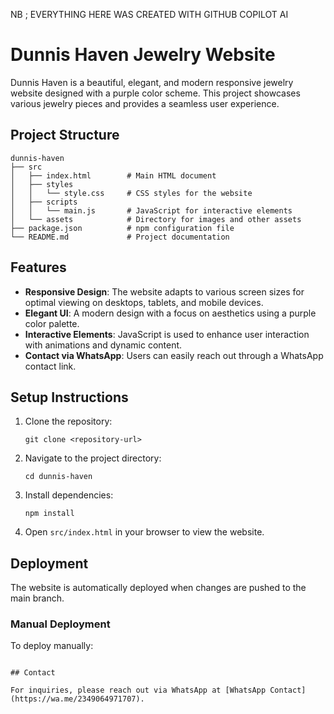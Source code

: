 NB ; EVERYTHING HERE WAS CREATED WITH GITHUB COPILOT AI

# Dunnis Haven Jewelry Website

Dunnis Haven is a beautiful, elegant, and modern responsive jewelry website designed with a purple color scheme. This project showcases various jewelry pieces and provides a seamless user experience.

## Project Structure

```
dunnis-haven
├── src
│   ├── index.html        # Main HTML document
│   ├── styles
│   │   └── style.css     # CSS styles for the website
│   ├── scripts
│   │   └── main.js       # JavaScript for interactive elements
│   └── assets            # Directory for images and other assets
├── package.json          # npm configuration file
└── README.md             # Project documentation
```

## Features

- **Responsive Design**: The website adapts to various screen sizes for optimal viewing on desktops, tablets, and mobile devices.
- **Elegant UI**: A modern design with a focus on aesthetics using a purple color palette.
- **Interactive Elements**: JavaScript is used to enhance user interaction with animations and dynamic content.
- **Contact via WhatsApp**: Users can easily reach out through a WhatsApp contact link.

## Setup Instructions

1. Clone the repository:
   ```
   git clone <repository-url>
   ```
2. Navigate to the project directory:
   ```
   cd dunnis-haven
   ```
3. Install dependencies:
   ```
   npm install
   ```
4. Open `src/index.html` in your browser to view the website.

## Deployment

The website is automatically deployed when changes are pushed to the main branch.

### Manual Deployment

To deploy manually:

```

## Contact

For inquiries, please reach out via WhatsApp at [WhatsApp Contact](https://wa.me/2349064971707).
```
